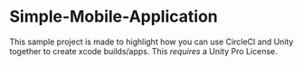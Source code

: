 # Simple-Mobile-Application


This sample project is made to highlight how you can use CircleCI and Unity together to create xcode builds/apps. This *requires* 
a Unity Pro License. 
